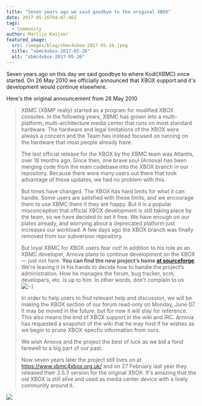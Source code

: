```yaml
---
title: "Seven years ago we said goodbye to the original XBOX"
date: 2017-05-26T04:07:46Z
tags:
  - Community
author: Martijn Kaijser
featured_image:
  src: /images/blog/xbmc4xbox-2017-05-26.jpeg
  title: "xbmc4xbox-2017-05-26"
  alt: "xbmc4xbox-2017-05-26"
---
```


Seven years ago on this day we said goodbye to where Kodi(XBMC) once started. On 26 May 2010 we officially announced that XBOX support and it's development would continue elsewhere.

Here's the original announcement from 26 May 2010

> XBMC (XBMP really) started as a program for modified XBOX consoles. In the following years, XBMC has grown into a multi-platform, multi-architecture media center that runs on most standard hardware. The hardware and legal limitations of the XBOX were always a concern and the Team has instead focused on running on the hardware that most people already have.
>
> The last official release for the XBOX by the XBMC team was Atlantis, over 18 months ago. Since then, one brave soul (Arnova) has been merging code from the main codebase into the XBOX branch in our repository. Because there were many users out there that took advantage of these updates, we had no problem with this.
>
> But times have changed. The XBOX has hard limits for what it can handle. Some users are satisfied with these limits, and we encourage them to use XBMC there if they are happy. But it is a popular misconception that official XBOX development is still taking place by the team, so we have decided to set it free. We have enough on our plates already, and worrying about a deprecated platform just increases our workload. A few days ago the XBOX branch was finally removed from our subversion repository.
>
> But loyal XBMC for XBOX users fear not! In addition to his role as an XBMC developer, Arnova plans to continue development on the XBOX — just not here. **You can find the new project’s home [at sourceforge](https://sourceforge.net/projects/xbmc4xbox/)**. We’re leaving it in his hands to decide how to handle the project’s administration. How he manages the forum, bug tracker, scm, developers, etc. is up to him. In other words, don’t complain to us ![;-)](https://kodi.tv/images/blog/icon_wink.gif)
>
> In order to help users to find relevant help and discussion, we will be making the XBOX section of our forum read-only on Monday, June 07. It may be moved in the future, but for now it will stay for reference. This also means the end of XBOX support in the wiki and IRC. Arnova has requested a snapshot of the wiki that he may host if he wishes as we begin to prune XBOX-specfic information from ours.
>
> We wish Arnova and the project the best of luck as we bid a fond farewell to a big part of our past.
>
> Now seven years later the project still lives on at <https://www.xbmc4xbox.org.uk/> and on 27 February last year they released their 3.5.3 version for the original XBOX. It's amazing that the old XBOX is still alive and used as media center device with a lively community around it.

[![](https://www.xbmc4xbox.org.uk/wordpress/wp-content/themes/inove/img/xbmc4xbox.jpeg)](https://www.xbmc4xbox.org.uk/)
